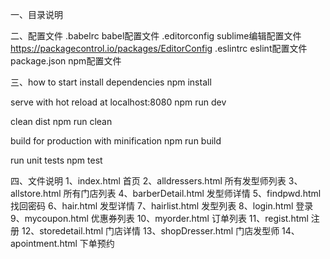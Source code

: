 一、目录说明

二、配置文件
.babelrc  babel配置文件
.editorconfig  sublime编辑配置文件 https://packagecontrol.io/packages/EditorConfig
.eslintrc  eslint配置文件
package.json  npm配置文件

三、how to start
install dependencies
npm install

serve with hot reload at localhost:8080
npm run dev

clean dist
npm run clean

build for production with minification
npm run build

run unit tests
npm test

四、文件说明
1、index.html              首页
2、alldressers.html        所有发型师列表
3、allstore.html           所有门店列表
4、barberDetail.html       发型师详情
5、findpwd.html            找回密码
6、hair.html               发型详情
7、hairlist.html           发型列表
8、login.html              登录
9、mycoupon.html           优惠券列表
10、myorder.html           订单列表
11、regist.html            注册
12、storedetail.html       门店详情
13、shopDresser.html       门店发型师
14、apointment.html        下单预约
